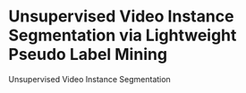 # Unsupervised Video Instance Segmentation via Lightweight Pseudo Label Mining
Unsupervised Video Instance Segmentation
